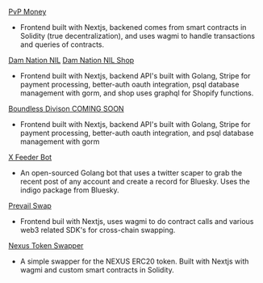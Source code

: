 [PvP Money](https://www.pvp.money)
- Frontend built with Nextjs, backened comes from smart contracts in Solidity (true decentralization), and uses wagmi to handle transactions and queries of contracts.

[Dam Nation NIL](https://www.damnationnil.com)
[Dam Nation NIL Shop](https://www.shop.damnationnil.com)
- Frontend built with Nextjs, backend API's built with Golang, Stripe for payment processing, better-auth oauth integration, psql database management with gorm, and shop uses graphql for Shopify functions.

[Boundless Divison COMING SOON](https://www.boundlessdivision.com)
- Frontend built with Nextjs, backend API's built with Golang, Stripe for payment processing, better-auth oauth integration, and psql database management with gorm

[X Feeder Bot](https://www.github.com/petermazzocco/go-x-feeder-bot)
- An open-sourced Golang bot that uses a twitter scaper to grab the recent post of any account and create a record for Bluesky. Uses the indigo package from Bluesky.

[Prevail Swap](https://www.prevailswap.com)
- Frontend buil with Nextjs, uses wagmi to do contract calls and various web3 related SDK's for cross-chain swapping.

[Nexus Token Swapper](https://www.app.thenexustoken.com/)
- A simple swapper for the NEXUS ERC20 token. Built with Nextjs with wagmi and custom smart contracts in Solidity.

